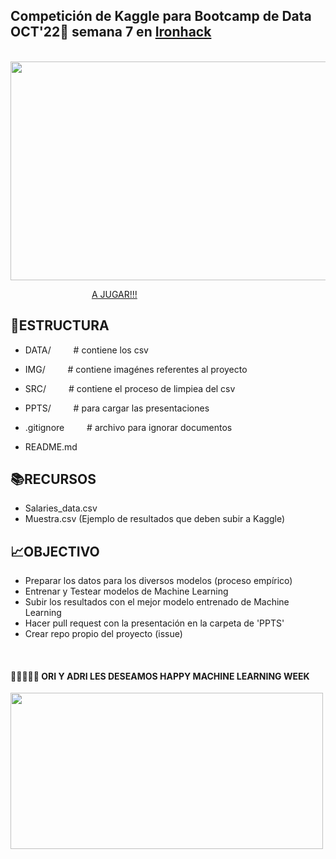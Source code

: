 ## Competición de Kaggle para Bootcamp de Data OCT'22:snake: semana 7 en [Ironhack](https://www.ironhack.com/)

&emsp;&emsp;&emsp;&emsp;&emsp;&emsp;&emsp;&emsp;&emsp; <img src="https://github.com/OrianAmpuero/Kaggle_Competition/blob/main/img/predict.jpg" width="700" height="350">

&emsp;&emsp;&emsp;&emsp;&emsp;&emsp;&emsp;&emsp;&emsp; [A JUGAR!!!](https://www.kaggle.com/competitions/predecir-salario-data)

## 📁ESTRUCTURA

-  DATA/     &emsp;&emsp;                    # contiene los csv  

-  IMG/     &emsp;&emsp;                     # contiene imagénes referentes al proyecto 

-  SRC/     &emsp;&emsp;                     # contiene el proceso de limpiea del csv
 
-  PPTS/      &emsp;&emsp;                   # para cargar las presentaciones

-  .gitignore    &emsp;&emsp;                # archivo para ignorar documentos    

-  README.md  



## 📚RECURSOS

- Salaries_data.csv
- Muestra.csv (Ejemplo de resultados que deben subir a Kaggle)


## 📈OBJECTIVO

- Preparar los datos para los diversos modelos (proceso empírico) 
- Entrenar y Testear modelos de Machine Learning
- Subir los resultados con el mejor modelo entrenado de Machine Learning
- Hacer pull request con la presentación en la carpeta de 'PPTS' 
- Crear repo propio del proyecto (issue)

<br />

#### 💁🏻‍♀️💁🏻  ORI Y ADRI LES DESEAMOS HAPPY MACHINE LEARNING WEEK

<img src="https://github.com/OrianAmpuero/Kaggle_Competition/blob/main/img/jijiji.gif" width="500" height="250">

